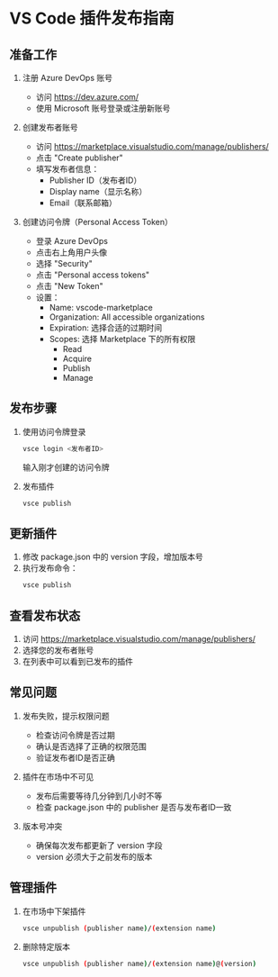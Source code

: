 # VS Code 插件发布指南

## 准备工作

1. 注册 Azure DevOps 账号
   - 访问 https://dev.azure.com/
   - 使用 Microsoft 账号登录或注册新账号

2. 创建发布者账号
   - 访问 https://marketplace.visualstudio.com/manage/publishers/
   - 点击 "Create publisher"
   - 填写发布者信息：
     - Publisher ID（发布者ID）
     - Display name（显示名称）
     - Email（联系邮箱）

3. 创建访问令牌（Personal Access Token）
   - 登录 Azure DevOps
   - 点击右上角用户头像
   - 选择 "Security"
   - 点击 "Personal access tokens"
   - 点击 "New Token"
   - 设置：
     - Name: vscode-marketplace
     - Organization: All accessible organizations
     - Expiration: 选择合适的过期时间
     - Scopes: 选择 Marketplace 下的所有权限
       - Read
       - Acquire
       - Publish
       - Manage

## 发布步骤

1. 使用访问令牌登录
   ```bash
   vsce login <发布者ID>
   ```
   输入刚才创建的访问令牌

2. 发布插件
   ```bash
   vsce publish
   ```

## 更新插件

1. 修改 package.json 中的 version 字段，增加版本号
2. 执行发布命令：
   ```bash
   vsce publish
   ```

## 查看发布状态

1. 访问 https://marketplace.visualstudio.com/manage/publishers/
2. 选择您的发布者账号
3. 在列表中可以看到已发布的插件

## 常见问题

1. 发布失败，提示权限问题
   - 检查访问令牌是否过期
   - 确认是否选择了正确的权限范围
   - 验证发布者ID是否正确

2. 插件在市场中不可见
   - 发布后需要等待几分钟到几小时不等
   - 检查 package.json 中的 publisher 是否与发布者ID一致

3. 版本号冲突
   - 确保每次发布都更新了 version 字段
   - version 必须大于之前发布的版本

## 管理插件

1. 在市场中下架插件
   ```bash
   vsce unpublish (publisher name)/(extension name)
   ```

2. 删除特定版本
   ```bash
   vsce unpublish (publisher name)/(extension name)@(version)
   ``` 